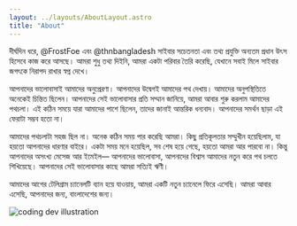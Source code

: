 ```yaml
---
layout: ../layouts/AboutLayout.astro
title: "About"
---
```


দীর্ঘদিন ধরে, @FrostFoe এবং @thnbangladesh সাইবার সচেতনতা এবং তথ্য প্রযুক্তি অন্যতম প্রধান উৎস হিসেবে কাজ করে আসছে। আমরা শুধু তথ্য দিইনি, আমরা একটা পরিবার তৈরি করেছি, যেখানে সবাই মিলে সাইবার জগৎকে নিরাপদ রাখার স্বপ্ন দেখে। 

আপনাদের ভালোবাসাই আমাদের অনুপ্রেরণা। আপনাদের উদ্বেগই আমাদের পথ দেখায়। আমাদের অনুপস্থিতিতে অনেকেই চিন্তিত ছিলেন। আপনাদের সেই ভালোবাসার প্রতি সম্মান জানিয়ে, আমরা আবার শুরু করলাম আমাদের পথচলা।  এই কঠিন সময়ে যারা আমাদের পাশে ছিলেন, তাদের জানাই আন্তরিক ধন্যবাদ। আপনাদের সমর্থন ছাড়া এই ফেরাটা সম্ভব হতো না। 

আমাদের পথচলাটা সহজ ছিল না। অনেক কঠিন সময় পার করেছি আমরা। কিছু প্রতিকূলতার সম্মুখীন হয়েছিলাম, যা হয়তো আপনাদের ধারণার বাইরে। একটা সময় মনে হয়েছিল, সব শেষ হয়ে গেছে, হয়তো আমরা আর পারবো না।  কিন্তু আপনাদের অসংখ্য মেসেজ আর ইমেইল— আপনাদের ভালোবাসা, আপনাদের বিশ্বাস আমাদের নতুন করে পথ চলতে শিখিয়েছে।  আপনাদের সেই ভালোবাসার কাছে আমরা সত্যিই ঋণী। 

আমাদের আগের টেলিগ্রাম চ্যানেলটি ব্যান হয়ে যাওয়ায়, আমরা একটি নতুন চ্যানেলে ফিরে এসেছি। আমরা আবার এসেছি, আপনাদের জন্য, বাংলাদেশের জন্য।

<div>
  <img src="/dev.svg" class="sm:w-1/2 mx-auto" alt="coding dev illustration">
</div>
